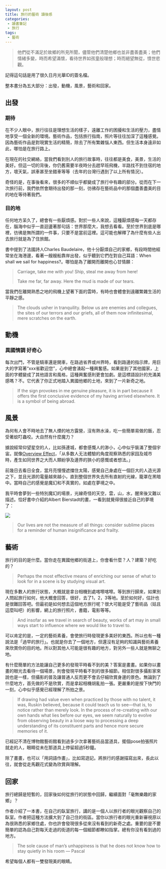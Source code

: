 ```yaml
---
layout: post
title: 旅行的藝術 讀後感
categories: 
 - 讀書筆記
 - 旅行
tags:
 - 藝術
---
```

> 他們從不滿足於故鄉的所見所聞，儘管他們清楚他鄉也並非盡善盡美；他們情緒多變，時而希望滿懷，看待世界如孩童般理想；時而絕望無從，憤世悲觀。

記得這句話是用了很久日月光華ID的簽名檔。

整本書分為五大部分：出發，動機，風景，藝術和回家。

## 出發
### 期待
在不少人眼中，旅行往往是理想生活的樣子，遠離工作的困擾和生活的壓力，盡情地享受一個全新的環境。藝術作品，包括旅行指南，照片等往往加深了這種感覺。因為藝術作品是對現實生活的精簡，除去了所有繁雜惱人東西。但生活本身遠非如此，哪怕是在旅行路上。

在現在的社交網絡，當我們看到別人的旅行故事時，往往都是美食，美景，生活的美好。但這一切的背後，你仍舊需要半夜時分去趕早班飛機，半路找不到住宿的地方，壞天氣，誤車甚至坐錯車等等（去年的台灣行遇到了以上所有情況）。

奇怪的是，在事後看來，很多的不順似乎都變成了旅行中有趣的部分。從而在下一次旅行前，我們依然會期待出發的那一刻，彷彿存在藝術品中的那個盡善盡美的目的地在等待著我們。

### 目的地
任何地方呆久了，總會有一些厭煩感。對於一些人來說，這種厭煩感每一天都存在，腦海中似乎一直迴盪著那句話：世界那麼大，我想去看看。至於世界到底是哪裡，彷彿是無所謂的一件事，只要不是當前這裡。這可能也解釋了為什麼有些人出去旅行就是為了住旅館。

書中提到了法國詩人Charles Baudelaire，他十分厭煩自己的家鄉，有段時間他經常坐在海港邊，看著一艘艘船靠岸出發，似乎聽到它們在對自己耳語：When shall we sail for happiness?。哪怕是為了離開而離開也心甘情願：

> Carriage, take me with you! Ship, steal me away from here!
> 
> Take me far, far away. Here the mud is made of our tears.

當我們在離開熟悉之地的飛機上望著下面的雲時，有時也會體會到遠離繁雜生活的平靜之感。

> The clouds usher in tranquility. Below us are enemies and collegues, the sites of our terrors and our griefs, all of them now infinitesimal, mere scratches on the earth.

## 動機
### 異國情調 好奇心
每次出門，不管是騎車還是開車，在路過省界或州界時，看到路邊的指示牌，用巨大的字寫著“xxx省歡迎您”，心中總會湧起一種興奮感。如果是到了其他國家，上面的字體變成了其他語言和風格，這種興奮感則更會加劇。是這標語設計的充滿美感嗎？不。它代表了你正式地踏入異國他鄉的土地，來到了一片新奇之地。

> If the sign provokes in me genuine pleasure, it is in part because it offers the first conclusive evidence of my having arrived elsewhere. It is a symbol of being abroad.

## 風景

為何有人會不時地去了無人煙的地方露營，沒有熱水澡，吃一些簡單易做的飯，忍受著蚊叮蟲咬。大自然有什麼魔力？

據說經常仰望星空的人，比如孫連城，都會感慨人的渺小，心中似乎裝滿了整個宇宙。就像[Overview Effect](https://en.wikipedia.org/wiki/Overview_effect)，「从多数人无法體驗的角度观察熟悉的家园及城市時，產生如同世界之大而人類紛爭及邊界的狹小的感慨或者想法。」

前幾日去看日全食，當月亮慢慢遮擋住太陽，感覺自己身處在一個巨大的人造光源之下，並且光源的電量越來越小，直到整個世界失去所有直射的光線，籠罩在黑暗中。當時自己的感覺是魔幻和不真實的，如處在夢境之中。

我平時會夢到一些特別魔幻的場景，光線奇怪的天空，雲，山，水，醒來後又難以描述。恰好書中介紹的Albert Bierstadt的畫，一看到就覺得很接近自己的夢境了：

[![](https://upload.wikimedia.org/wikipedia/commons/5/5c/Albert_Bierstadt_-_Among_the_Sierra_Nevada%2C_California_-_Google_Art_Project.jpg)](https://commons.wikimedia.org/wiki/File%3AAlbert_Bierstadt_-_Among_the_Sierra_Nevada%2C_California_-_Google_Art_Project.jpg)

> Our lives are not the measure of all things: consider sublime places for a reminder of human insignificance and frailty.

## 藝術
旅行的目的是什麼。當你走在異國他鄉的街道上，你會看什麼？人？建築？好吃的？

> Perhaps the most effective means of enriching our sense of what to look for in a scene is by studying visual art.

現在多數人的旅行狀態，大概就是拿台相機到處喀嚓喀嚓。等到旅行歸來，如果別人問起旅行如何，他大概會回答，很好，去了1，2，3等地。至於如何好，估計也是很難回答吧。但最初是如何想去這個地方旅行呢？很大可能是受了藝術品（姑且這麼叫吧）的影響，網上的旅行照片，書籍，電影等等。

> And insofar as we travel in search of beauty, works of art may in small ways start to influence where we would like to travel to.

可以肯定的是，一定的藝術素養，會使旅行時發現更多美好的東西。所以也有一種說法是「過早的旅行」。也就是你去了一個地方，但還沒有足夠的知識與藝術素養來欣賞你的目的地。所以對其他人可能是很有趣的地方，對另外一些人就是無聊之地。

有什麼簡單的方法能讓自己更多的發現平時看不到的美？答案是畫畫。如果你以畫畫的眼光去看待一個場景，則會發現平時看不到的很多細節。相信對很多攝影家來說也是一樣，但攝影的普及讓普通人反而更不會去仔細欣賞身邊的景色。無論到了什麼地方，首先做的不是欣賞，而是拿起相機胡亂拍一張。更嚴重的是按下快門的一刻，心中似乎感覺已經理解了所拍之景。

> If drawing had value even when practiced by those with no talent, it was, Ruskin believed, because it could teach us to see—that is, to notice rather than merely look. In the process of re-creating with our own hands what lies before our eyes, we seem naturally to evolve from observing beauty in a loose way to processing a deep understanding of its constituent parts and hence more secure memories of it.

已經記不清在博物館藝術館看到過多少次拿著藝術品當道具，擺個pose拍張照片就走的人，眼睛從未在那道具上停留超過5秒鐘。

除了畫畫，也可以「用詞語作畫」，比如寫遊記。將旅行的感謝描寫出來，長此以往，就會從走馬觀花式變為欣賞與理解。

## 回家
旅行總歸是短暫的，回家後如何從旅行的狀態中回歸，繼續面對「毫無樂趣的家鄉」？

作者介紹了一本書，在自己的臥室旅行，講的是一個人以旅行者的眼光觀察自己的臥室。作者把這種方法擴大到了自己住的街區。當你以旅行者的眼光重新審視原以為很熟悉的家鄉住處，你也許會發現很多從來沒有看到的新奇之處。重要的是不要簡單的認為自己對每天走過的街道的每一個細節都瞭如指掌。總有你沒有看到過的地方。

> The sole cause of man’s unhappiness is that he does not know how to stay quietly in his room — Pascal

希望每個人都有一雙發現美的眼睛。